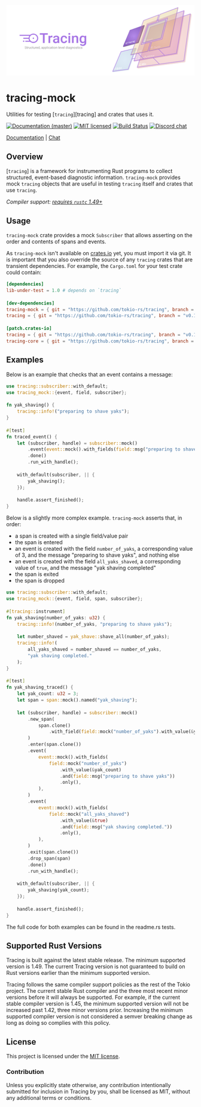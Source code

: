 ![Tracing — Structured, application-level diagnostics][splash]

[splash]: https://raw.githubusercontent.com/tokio-rs/tracing/master/assets/splash.svg

# tracing-mock

Utilities for testing [`tracing`][tracing] and crates that uses it.

[![Documentation (master)][docs-master-badge]][docs-master-url]
[![MIT licensed][mit-badge]][mit-url]
[![Build Status][actions-badge]][actions-url]
[![Discord chat][discord-badge]][discord-url]

[Documentation][docs-master-url] | [Chat][discord-url]

[docs-master-badge]: https://img.shields.io/badge/docs-master-blue
[docs-master-url]: https://tracing-rs.netlify.com/tracing_mock
[mit-badge]: https://img.shields.io/badge/license-MIT-blue.svg
[mit-url]: LICENSE
[actions-badge]: https://github.com/tokio-rs/tracing/workflows/CI/badge.svg
[actions-url]:https://github.com/tokio-rs/tracing/actions?query=workflow%3ACI
[discord-badge]: https://img.shields.io/discord/500028886025895936?logo=discord&label=discord&logoColor=white
[discord-url]: https://discord.gg/EeF3cQw

## Overview

[`tracing`] is a framework for instrumenting Rust programs to collect
structured, event-based diagnostic information. `tracing-mock` provides
mock `tracing` objects that are useful in testing `tracing`  itself 
and crates that use `tracing`.

*Compiler support: [requires `rustc` 1.49+][msrv]*

[msrv]: #supported-rust-versions

## Usage

`tracing-mock` crate provides a mock `Subscriber` that allows asserting on 
the order and contents of spans and events.

As `tracing-mock` isn't available on [crates.io](https://crates.io/)
yet, you must import it via git. It is important that you also override
the source of any `tracing` crates that are transient dependencies. For
example, the `Cargo.toml` for your test crate could contain:

```toml
[dependencies]
lib-under-test = 1.0 # depends on `tracing`

[dev-dependencies]
tracing-mock = { git = "https://github.com/tokio-rs/tracing", branch = "v0.1.x", version = "0.1" }
tracing = { git = "https://github.com/tokio-rs/tracing", branch = "v0.1.x", version = "0.1" }

[patch.crates-io]
tracing = { git = "https://github.com/tokio-rs/tracing", branch = "v0.1.x" }
tracing-core = { git = "https://github.com/tokio-rs/tracing", branch = "v0.1.x" }
```

## Examples

Below is an example that checks that an event contains a message:

```rust
use tracing::subscriber::with_default;
use tracing_mock::{event, field, subscriber};

fn yak_shaving() {
    tracing::info!("preparing to shave yaks");
}

#[test]
fn traced_event() {
    let (subscriber, handle) = subscriber::mock()
        .event(event::mock().with_fields(field::msg("preparing to shave yaks")))
        .done()
        .run_with_handle();

    with_default(subscriber, || {
        yak_shaving();
    });

    handle.assert_finished();
}
```

Below is a slightly more complex example. `tracing-mock` asserts that, in order:
- a span is created with a single field/value pair
- the span is entered
- an event is created with the field `number_of_yaks`, a corresponding
  value of 3, and the message "preparing to shave yaks", and nothing else
- an event is created with the field `all_yaks_shaved`, a corresponding value
  of `true`, and the message "yak shaving completed"
- the span is exited
- the span is dropped

```rust
use tracing::subscriber::with_default;
use tracing_mock::{event, field, span, subscriber};

#[tracing::instrument]
fn yak_shaving(number_of_yaks: u32) {
    tracing::info!(number_of_yaks, "preparing to shave yaks");

    let number_shaved = yak_shave::shave_all(number_of_yaks);
    tracing::info!(
        all_yaks_shaved = number_shaved == number_of_yaks,
        "yak shaving completed."
    );
}

#[test]
fn yak_shaving_traced() {
    let yak_count: u32 = 3;
    let span = span::mock().named("yak_shaving");

    let (subscriber, handle) = subscriber::mock()
        .new_span(
            span.clone()
                .with_field(field::mock("number_of_yaks").with_value(&yak_count).only()),
        )
        .enter(span.clone())
        .event(
            event::mock().with_fields(
                field::mock("number_of_yaks")
                    .with_value(&yak_count)
                    .and(field::msg("preparing to shave yaks"))
                    .only(),
            ),
        )
        .event(
            event::mock().with_fields(
                field::mock("all_yaks_shaved")
                    .with_value(&true)
                    .and(field::msg("yak shaving completed."))
                    .only(),
            ),
        )
        .exit(span.clone())
        .drop_span(span)
        .done()
        .run_with_handle();

    with_default(subscriber, || {
        yak_shaving(yak_count);
    });

    handle.assert_finished();
}
```

The full code for both examples can be found in the readme.rs tests.

## Supported Rust Versions

Tracing is built against the latest stable release. The minimum supported
version is 1.49. The current Tracing version is not guaranteed to build on Rust
versions earlier than the minimum supported version.

Tracing follows the same compiler support policies as the rest of the Tokio
project. The current stable Rust compiler and the three most recent minor
versions before it will always be supported. For example, if the current stable
compiler version is 1.45, the minimum supported version will not be increased
past 1.42, three minor versions prior. Increasing the minimum supported compiler
version is not considered a semver breaking change as long as doing so complies
with this policy.

## License

This project is licensed under the [MIT license](LICENSE).

### Contribution

Unless you explicitly state otherwise, any contribution intentionally submitted
for inclusion in Tracing by you, shall be licensed as MIT, without any additional
terms or conditions.